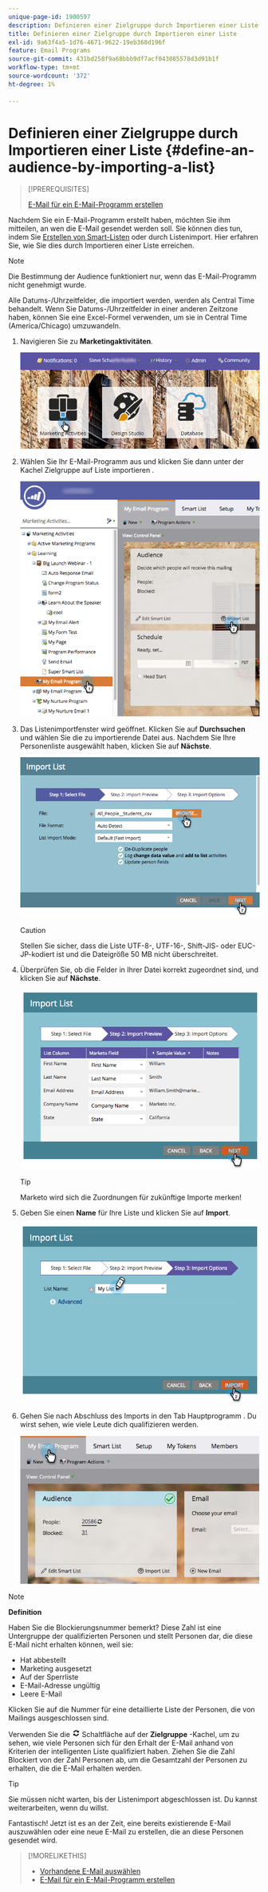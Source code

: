 ```yaml
---
unique-page-id: 1900597
description: Definieren einer Zielgruppe durch Importieren einer Liste - Marketo Docs - Produktdokumentation
title: Definieren einer Zielgruppe durch Importieren einer Liste
exl-id: 9a63f4a5-1d76-4671-9622-19eb368d196f
feature: Email Programs
source-git-commit: 431bd258f9a68bbb9df7acf043085578d3d91b1f
workflow-type: tm+mt
source-wordcount: '372'
ht-degree: 1%

---
```


# Definieren einer Zielgruppe durch Importieren einer Liste {#define-an-audience-by-importing-a-list}

>[!PREREQUISITES]
>
>[E-Mail für ein E-Mail-Programm erstellen](/help/marketo/product-docs/email-marketing/email-programs/email-program-actions/create-an-email-for-an-email-program.md)

Nachdem Sie ein E-Mail-Programm erstellt haben, möchten Sie ihm mitteilen, an wen die E-Mail gesendet werden soll. Sie können dies tun, indem Sie [Erstellen von Smart-Listen](/help/marketo/product-docs/core-marketo-concepts/smart-lists-and-static-lists/creating-a-smart-list/create-a-smart-list.md) oder durch Listenimport. Hier erfahren Sie, wie Sie dies durch Importieren einer Liste erreichen.

>[!NOTE]
>
>Die Bestimmung der Audience funktioniert nur, wenn das E-Mail-Programm nicht genehmigt wurde.
>
>Alle Datums-/Uhrzeitfelder, die importiert werden, werden als Central Time behandelt. Wenn Sie Datums-/Uhrzeitfelder in einer anderen Zeitzone haben, können Sie eine Excel-Formel verwenden, um sie in Central Time (America/Chicago) umzuwandeln.

1. Navigieren Sie zu **Marketingaktivitäten**.

   ![](assets/login-marketing-activities-1.png)

1. Wählen Sie Ihr E-Mail-Programm aus und klicken Sie dann unter der Kachel Zielgruppe auf Liste importieren .

   ![](assets/importlist.png)

1. Das Listenimportfenster wird geöffnet. Klicken Sie auf **Durchsuchen** und wählen Sie die zu importierende Datei aus. Nachdem Sie Ihre Personenliste ausgewählt haben, klicken Sie auf **Nächste**.

   ![](assets/importlist1.png)

   >[!CAUTION]
   >
   >Stellen Sie sicher, dass die Liste UTF-8-, UTF-16-, Shift-JIS- oder EUC-JP-kodiert ist und die Dateigröße 50 MB nicht überschreitet.

1. Überprüfen Sie, ob die Felder in Ihrer Datei korrekt zugeordnet sind, und klicken Sie auf **Nächste**.

   ![](assets/image2014-9-12-11-3a10-3a7.png)

   >[!TIP]
   >
   >Marketo wird sich die Zuordnungen für zukünftige Importe merken!

1. Geben Sie einen **Name** für Ihre Liste und klicken Sie auf **Import**.

   ![](assets/image2014-9-12-11-3a10-3a13.png)

1. Gehen Sie nach Abschluss des Imports in den Tab Hauptprogramm . Du wirst sehen, wie viele Leute dich qualifizieren werden.

   ![](assets/myemailprogram-1.jpg)

>[!NOTE]
>
>**Definition**
>
>Haben Sie die Blockierungsnummer bemerkt? Diese Zahl ist eine Untergruppe der qualifizierten Personen und stellt Personen dar, die diese E-Mail nicht erhalten können, weil sie:
>
>* Hat abbestellt
>* Marketing ausgesetzt
>* Auf der Sperrliste
>* E-Mail-Adresse ungültig
>* Leere E-Mail
>
>Klicken Sie auf die Nummer für eine detaillierte Liste der Personen, die von Mailings ausgeschlossen sind.
>
>Verwenden Sie die ![—](assets/image2014-10-23-16-3a32-3a36-1.png) Schaltfläche auf der **Zielgruppe** -Kachel, um zu sehen, wie viele Personen sich für den Erhalt der E-Mail anhand von Kriterien der intelligenten Liste qualifiziert haben. Ziehen Sie die Zahl Blockiert von der Zahl Personen ab, um die Gesamtzahl der Personen zu erhalten, die die E-Mail erhalten werden.

>[!TIP]
>
>Sie müssen nicht warten, bis der Listenimport abgeschlossen ist. Du kannst weiterarbeiten, wenn du willst.

Fantastisch! Jetzt ist es an der Zeit, eine bereits existierende E-Mail auszuwählen oder eine neue E-Mail zu erstellen, die an diese Personen gesendet wird.

>[!MORELIKETHIS]
>
>* [Vorhandene E-Mail auswählen](/help/marketo/product-docs/email-marketing/email-programs/email-program-actions/choose-an-existing-email.md)
>* [E-Mail für ein E-Mail-Programm erstellen](/help/marketo/product-docs/email-marketing/email-programs/email-program-actions/create-an-email-for-an-email-program.md)
